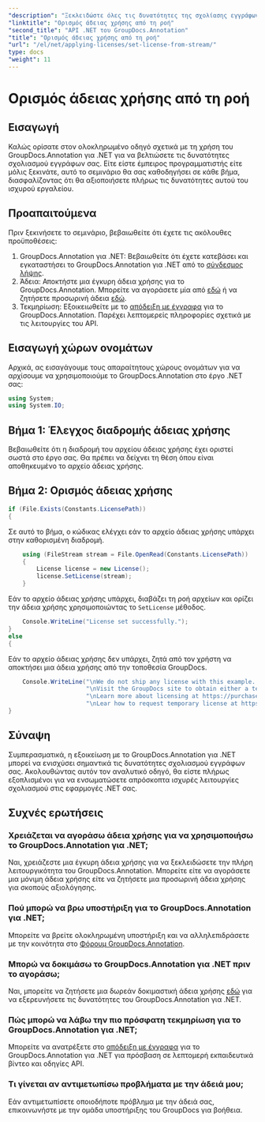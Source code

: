 ```yaml
---
"description": "Ξεκλειδώστε όλες τις δυνατότητες της σχολίασης εγγράφων στο .NET με το GroupDocs.Annotation. Ακολουθήστε τον αναλυτικό οδηγό μας για απρόσκοπτη ενσωμάτωση."
"linktitle": "Ορισμός άδειας χρήσης από τη ροή"
"second_title": "API .NET του GroupDocs.Annotation"
"title": "Ορισμός άδειας χρήσης από τη ροή"
"url": "/el/net/applying-licenses/set-license-from-stream/"
type: docs
"weight": 11
---
```


# Ορισμός άδειας χρήσης από τη ροή

## Εισαγωγή
Καλώς ορίσατε στον ολοκληρωμένο οδηγό σχετικά με τη χρήση του GroupDocs.Annotation για .NET για να βελτιώσετε τις δυνατότητες σχολιασμού εγγράφων σας. Είτε είστε έμπειρος προγραμματιστής είτε μόλις ξεκινάτε, αυτό το σεμινάριο θα σας καθοδηγήσει σε κάθε βήμα, διασφαλίζοντας ότι θα αξιοποιήσετε πλήρως τις δυνατότητες αυτού του ισχυρού εργαλείου.
## Προαπαιτούμενα
Πριν ξεκινήσετε το σεμινάριο, βεβαιωθείτε ότι έχετε τις ακόλουθες προϋποθέσεις:
1. GroupDocs.Annotation για .NET: Βεβαιωθείτε ότι έχετε κατεβάσει και εγκαταστήσει το GroupDocs.Annotation για .NET από το [σύνδεσμος λήψης](https://releases.groupdocs.com/annotation/net/).
2. Άδεια: Αποκτήστε μια έγκυρη άδεια χρήσης για το GroupDocs.Annotation. Μπορείτε να αγοράσετε μία από [εδώ](https://purchase.groupdocs.com/buy) ή να ζητήσετε προσωρινή άδεια [εδώ](https://purchase.groupdocs.com/temporary-license/).
3. Τεκμηρίωση: Εξοικειωθείτε με το [απόδειξη με έγγραφα](https://tutorials.groupdocs.com/annotation/net/) για το GroupDocs.Annotation. Παρέχει λεπτομερείς πληροφορίες σχετικά με τις λειτουργίες του API.

## Εισαγωγή χώρων ονομάτων
Αρχικά, ας εισαγάγουμε τους απαραίτητους χώρους ονομάτων για να αρχίσουμε να χρησιμοποιούμε το GroupDocs.Annotation στο έργο .NET σας:
```csharp
using System;
using System.IO;
```

## Βήμα 1: Έλεγχος διαδρομής άδειας χρήσης
Βεβαιωθείτε ότι η διαδρομή του αρχείου άδειας χρήσης έχει οριστεί σωστά στο έργο σας. Θα πρέπει να δείχνει τη θέση όπου είναι αποθηκευμένο το αρχείο άδειας χρήσης.
## Βήμα 2: Ορισμός άδειας χρήσης
```csharp
if (File.Exists(Constants.LicensePath))
{
```
Σε αυτό το βήμα, ο κώδικας ελέγχει εάν το αρχείο άδειας χρήσης υπάρχει στην καθορισμένη διαδρομή.
```csharp
    using (FileStream stream = File.OpenRead(Constants.LicensePath))
    {
        License license = new License();
        license.SetLicense(stream);
    }
```
Εάν το αρχείο άδειας χρήσης υπάρχει, διαβάζει τη ροή αρχείων και ορίζει την άδεια χρήσης χρησιμοποιώντας το `SetLicense` μέθοδος.
```csharp
    Console.WriteLine("License set successfully.");
}
else
{
```
Εάν το αρχείο άδειας χρήσης δεν υπάρχει, ζητά από τον χρήστη να αποκτήσει μια άδεια χρήσης από την τοποθεσία GroupDocs.
```csharp
    Console.WriteLine("\nWe do not ship any license with this example. " +
                      "\nVisit the GroupDocs site to obtain either a temporary or permanent license. " +
                      "\nLearn more about licensing at https://purchase.groupdocs.com/faqs/licensing.
                      "\nLear how to request temporary license at https://purchase.groupdocs.com/temporary-license.");
}
```

## Σύναψη
Συμπερασματικά, η εξοικείωση με το GroupDocs.Annotation για .NET μπορεί να ενισχύσει σημαντικά τις δυνατότητες σχολιασμού εγγράφων σας. Ακολουθώντας αυτόν τον αναλυτικό οδηγό, θα είστε πλήρως εξοπλισμένοι για να ενσωματώσετε απρόσκοπτα ισχυρές λειτουργίες σχολιασμού στις εφαρμογές .NET σας.
## Συχνές ερωτήσεις
### Χρειάζεται να αγοράσω άδεια χρήσης για να χρησιμοποιήσω το GroupDocs.Annotation για .NET;
Ναι, χρειάζεστε μια έγκυρη άδεια χρήσης για να ξεκλειδώσετε την πλήρη λειτουργικότητα του GroupDocs.Annotation. Μπορείτε είτε να αγοράσετε μια μόνιμη άδεια χρήσης είτε να ζητήσετε μια προσωρινή άδεια χρήσης για σκοπούς αξιολόγησης.
### Πού μπορώ να βρω υποστήριξη για το GroupDocs.Annotation για .NET;
Μπορείτε να βρείτε ολοκληρωμένη υποστήριξη και να αλληλεπιδράσετε με την κοινότητα στο [Φόρουμ GroupDocs.Annotation](https://forum.groupdocs.com/c/annotation/10).
### Μπορώ να δοκιμάσω το GroupDocs.Annotation για .NET πριν το αγοράσω;
Ναι, μπορείτε να ζητήσετε μια δωρεάν δοκιμαστική άδεια χρήσης [εδώ](https://releases.groupdocs.com/) για να εξερευνήσετε τις δυνατότητες του GroupDocs.Annotation για .NET.
### Πώς μπορώ να λάβω την πιο πρόσφατη τεκμηρίωση για το GroupDocs.Annotation για .NET;
Μπορείτε να ανατρέξετε στο [απόδειξη με έγγραφα](https://tutorials.groupdocs.com/annotation/net/) για το GroupDocs.Annotation για .NET για πρόσβαση σε λεπτομερή εκπαιδευτικά βίντεο και οδηγίες API.
### Τι γίνεται αν αντιμετωπίσω προβλήματα με την άδειά μου;
Εάν αντιμετωπίσετε οποιοδήποτε πρόβλημα με την άδειά σας, επικοινωνήστε με την ομάδα υποστήριξης του GroupDocs για βοήθεια.